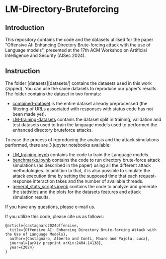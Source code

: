 # LM-Directory-Bruteforcing

## Introduction
This repository contains the code and the datasets utilised for the paper "Offensive AI: Enhancing Directory Brute-forcing attack with the use of Language models", presented at the 17th ACM Workshop on Artificial Intelligence and Security (AISec 2024).

## Instruction
The folder [datasets][datasets/] contains the datasets used in this work (zipped). You can use the same datasets to reproduce our paper's results.
The folder contains the dataset in two formats:
- [combined-dataset](datasets/combined_dataset.zip) is the entire dataset already preprocessed (the filtering of URLs associated with responses with status code has not been made yet).
- [LM-training-datasets](datasets/LM-training-datasets/) contains the dataset split in training, validation and test datasets used to train the language models used to performed the enhanced directory bruteforce attacks.

To ease the process of reproducing the analysis and the attack simulations performed, there are 3 jupyter notebooks available:
- [LM_training.ipynb](LM_training.ipynb) contains the code to train the Language models.
- [benchmarks.ipynb](benchmarks.ipynb) contains the code to run directory brute-force attack simulations (as described in the paper) using all the different attack methodologies. In addition to that, it is also possible to simulate the attack execution time by setting the supposed time that each request-response interaction takes and the number of available threads.
- [general_stats_scripts.ipynb](general_stats_scripts.ipynb) contains the code to analyze and generate the statistics and the plots for the datasets features and attack simulation results.

If you have any questions, please e-mail us.

If you utilize this code, please cite us as follows:

```
@article{castagnaro2024offensive,
  title={Offensive AI: Enhancing Directory Brute-forcing Attack with the Use of Language Models},
  author={Castagnaro, Alberto and Conti, Mauro and Pajola, Luca},
  journal={arXiv preprint arXiv:2404.14138},
  year={2024}
}
```
